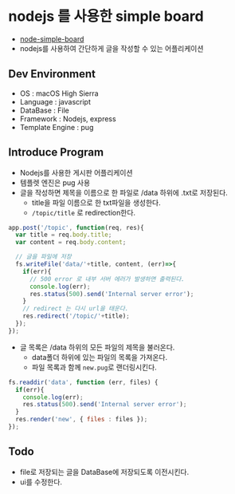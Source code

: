# nodejs 를 사용한 simple board


- [node-simple-board](https://github.com/qkrrudtjr954/node-notice-board)
- nodejs를 사용하여 간단하게 글을 작성할 수 있는 어플리케이션


## Dev Environment

- OS : macOS High Sierra
- Language : javascript
- DataBase : File
- Framework : Nodejs, express
- Template Engine : pug




## Introduce Program

- Nodejs를 사용한 게시판 어플리케이션
- 템플렛 엔진은 pug 사용
- 글을 작성하면 제목을 이름으로 한 파일로 /data 하위에 .txt로 저장된다.
  - title을 파일 이름으로 한 txt파일을 생성한다.
  - ```/topic/title``` 로 redirection한다.

```javascript
app.post('/topic', function(req, res){
  var title = req.body.title;
  var content = req.body.content;

  // 글을 파일에 저장
  fs.writeFile('data/'+title, content, (err)=>{
    if(err){
      // 500 error 로 내부 서버 에러가 발생하면 출력된다.
      console.log(err);
      res.status(500).send('Internal server error');
    }
    // redirect 는 다시 url을 태운다.
    res.redirect('/topic/'+title);
  });
});
```



- 글 목록은 /data 하위의 모든 파일의 제목을 불러온다.
  - data폴더 하위에 있는 파일의 목록을 가져온다.
  - 파일 목록과 함께 ```new.pug```로 랜더링시킨다.


```javascript
fs.readdir('data', function (err, files) {
  if(err){
    console.log(err);
    res.status(500).send('Internal server error');
  }
  res.render('new', { files : files });
});
```




## Todo

- file로 저장되는 글을 DataBase에 저장되도록 이전시킨다.
- ui를 수정한다.
